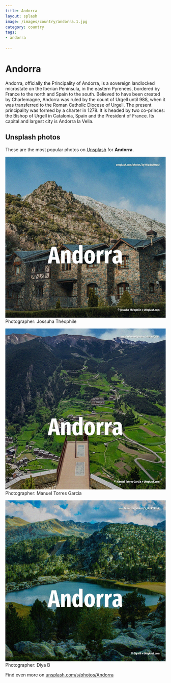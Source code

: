 ```yaml
---
title: Andorra
layout: splash
image: /images/country/andorra.1.jpg
category: country
tags:
- andorra

---
```

# Andorra

Andorra, officially the Principality of Andorra, is a sovereign landlocked microstate on the 
Iberian Peninsula, in the eastern Pyrenees, bordered by France to the north and Spain to the south.
Believed to have been created by Charlemagne, Andorra was ruled by the count of Urgell until 988, 
when it was transferred to the Roman Catholic Diocese of Urgell.
The present principality was formed by a charter in 1278.
It is headed by two co-princes: the Bishop of Urgell in Catalonia, Spain and the President of 
France.
Its capital and largest city is Andorra la Vella.

 
## Unsplash photos
These are the most popular photos on [Unsplash](https://unsplash.com) for **Andorra**.
 
![Andorra](/images/country/andorra.1.jpg)
Photographer:  Jossuha Théophile
 
![Andorra](/images/country/andorra.2.jpg)
Photographer:  Manuel Torres Garcia
 
![Andorra](/images/country/andorra.3.jpg)
Photographer:  Diya B
 
Find even more on [unsplash.com/s/photos/Andorra](https://unsplash.com/s/photos/Andorra)
 
